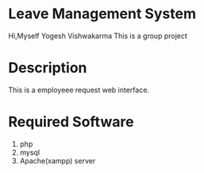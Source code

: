 # Leave Management System

Hi,Myself Yogesh Vishwakarma
This is a group project 

# Description
This is a employeee request web interface.

# Required Software
1.  php
2.  mysql
3.  Apache(xampp) server 


